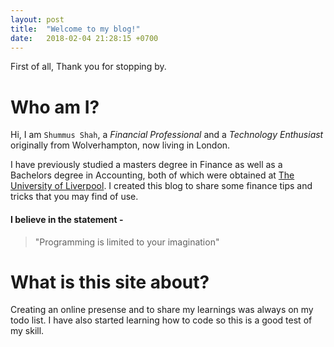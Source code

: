 ```yaml
---
layout: post
title:  "Welcome to my blog!"
date:   2018-02-04 21:28:15 +0700
---
```

First of all, Thank you for stopping by.

# Who am I?
Hi, I am `Shummus Shah`, a *Financial Professional* and a *Technology Enthusiast* originally from Wolverhampton, now living in London. 

I have previously studied a masters degree in Finance as well as a Bachelors degree in Accounting, both of which were obtained at [The University of Liverpool][csu-chico]. I created this blog to share some finance tips and tricks that you may find of use.


#### I believe in the statement -
> "Programming is limited to your imagination"


# What is this site about?
Creating an online presense and to share my learnings was always on my todo list.
I have also started learning how to code so this is a good test of my skill.


[csu-chico]:  https://www.liverpool.ac.uk/